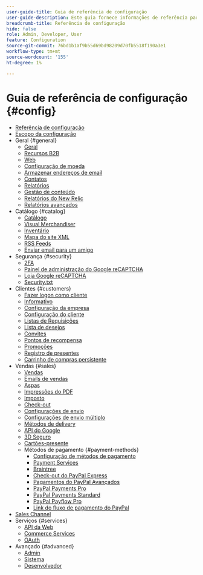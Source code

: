 ```yaml
---
user-guide-title: Guia de referência de configuração
user-guide-description: Este guia fornece informações de referência para todas as configurações de armazenamento acessadas fora da barra lateral _Admin_ em **[!UICONTROL Stores]** > _[!UICONTROL Settings]_ > **[!UICONTROL Configuration]**.
breadcrumb-title: Referência de configuração
hide: false
role: Admin, Developer, User
feature: Configuration
source-git-commit: 76bd1b1af9b55d69bd98209d70fb5518f190a3e1
workflow-type: tm+mt
source-wordcount: '155'
ht-degree: 1%

---
```



# Guia de referência de configuração {#config}

- [Referência de configuração](guide-overview.md)
- [Escopo da configuração](scope-change.md)
- Geral {#general}
   - [Geral](./general/general.md)
   - [Recursos B2B](./general/b2b-features.md)
   - [Web](./general/web.md)
   - [Configuração de moeda](./general/currency-setup.md)
   - [Armazenar endereços de email](./general/store-email-addresses.md)
   - [Contatos](./general/contacts.md)
   - [Relatórios](./general/reports.md)
   - [Gestão de conteúdo](./general/content-management.md)
   - [Relatórios do New Relic](./general/new-relic-reporting.md)
   - [Relatórios avançados](./general/advanced-reporting.md)
- Catálogo {#catalog}
   - [Catálogo](./catalog/catalog.md)
   - [Visual Merchandiser](./catalog/visual-merchandiser.md)
   - [Inventário](./catalog/inventory.md)
   - [Mapa do site XML](./catalog/xml-sitemap.md)
   - [RSS Feeds](./catalog/rss-feeds.md)
   - [Enviar email para um amigo](./catalog/email-to-a-friend.md)
- Segurança {#security}
   - [2FA](./security/2fa.md)
   - [Painel de administração do Google reCAPTCHA](./security/google-recaptcha-admin.md)
   - [Loja Google reCAPTCHA](./security/google-recaptcha-storefront.md)
   - [Security.txt](./security/security-txt.md)
- Clientes {#customers}
   - [Fazer logon como cliente](./customers/login-as-customer.md)
   - [Informativo](./customers/newsletter.md)
   - [Configuração da empresa](./customers/company-configuration.md)
   - [Configuração do cliente](./customers/customer-configuration.md)
   - [Listas de Requisições](./customers/requisition-lists.md)
   - [Lista de desejos](./customers/wishlist.md)
   - [Convites](./customers/invitations.md)
   - [Pontos de recompensa](./customers/reward-points.md)
   - [Promoções](./customers/promotions.md)
   - [Registro de presentes](./customers/gift-registry.md)
   - [Carrinho de compras persistente](./customers/persistent-shopping-cart.md)
- Vendas {#sales}
   - [Vendas](./sales/sales.md)
   - [Emails de vendas](./sales/sales-emails.md)
   - [Aspas](./sales/quotes.md)
   - [Impressões do PDF](./sales/pdf-print-outs.md)
   - [Imposto](./sales/tax.md)
   - [Check-out](./sales/checkout.md)
   - [Configurações de envio](./sales/shipping-settings.md)
   - [Configurações de envio múltiplo](./sales/multishipping-settings.md)
   - [Métodos de delivery](./sales/delivery-methods.md)
   - [API do Google](./sales/google-api.md)
   - [3D Seguro](./sales/3d-secure.md)
   - [Cartões-presente](./sales/gift-cards.md)
   - Métodos de pagamento {#payment-methods}
      - [Configuração de métodos de pagamento](./sales/payment-methods.md)
      - [Payment Services](./sales/payment-services.md)
      - [Braintree](./sales/braintree.md)
      - [Check-out do PayPal Express](./sales/paypal-express-checkout.md)
      - [Pagamentos do PayPal Avançados](./sales/paypal-payments-advanced.md)
      - [PayPal Payments Pro](./sales/paypal-payments-pro.md)
      - [PayPal Payments Standard](./sales/paypal-payments-standard.md)
      - [PayPal Payflow Pro](./sales/paypal-payflow-pro.md)
      - [Link do fluxo de pagamento do PayPal](./sales/paypal-payflow-link.md)
- [Sales Channel](./sales-channels.md)
- Serviços {#services}
   - [API da Web](./services/magento-web-api.md)
   - [Commerce Services](./services/saas.md)
   - [OAuth](./services/oauth.md)
- Avançado {#advanced}
   - [Admin](./advanced/admin.md)
   - [Sistema](./advanced/system.md)
   - [Desenvolvedor](./advanced/developer.md)
